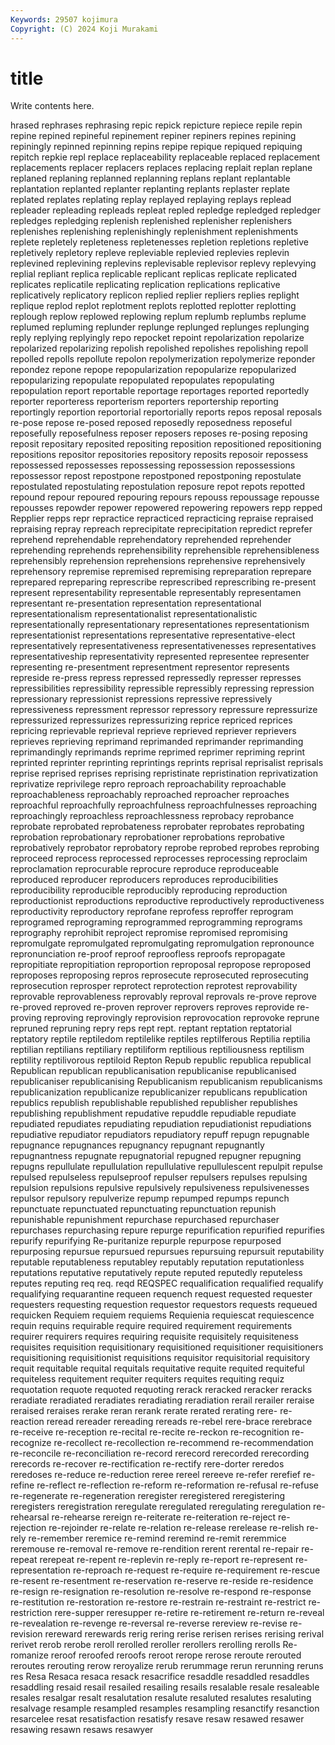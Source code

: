 ```yaml
---
Keywords: 29507 kojimura
Copyright: (C) 2024 Koji Murakami
---
```


# title

Write contents here.



hrased rephrases rephrasing repic repick repicture
repiece repile repin repine repined repineful repinement repiner repiners repines
repining repiningly repinned repinning repins repipe repique repiqued repiquing repitch
repkie repl replace replaceability replaceable replaced replacement replacements replacer replacers
replaces replacing replait replan replane replaned replaning replanned replanning replans
replant replantable replantation replanted replanter replanting replants replaster replate replated
replates replating replay replayed replaying replays replead repleader repleading repleads
repleat repled repledge repledged repledger repledges repledging replenish replenished replenisher
replenishers replenishes replenishing replenishingly replenishment replenishments replete repletely repleteness repletenesses
repletion repletions repletive repletively repletory repleve repleviable replevied replevies replevin
replevined replevining replevins replevisable replevisor replevy replevying replial repliant replica
replicable replicant replicas replicate replicated replicates replicatile replicating replication replications
replicative replicatively replicatory replicon replied replier repliers replies replight replique
replod replot replotment replots replotted replotter replotting replough replow replowed
replowing replum replumb replumbs replume replumed repluming replunder replunge replunged
replunges replunging reply replying replyingly repo repocket repoint repolarization repolarize
repolarized repolarizing repolish repolished repolishes repolishing repoll repolled repolls repollute
repolon repolymerization repolymerize reponder repondez repone repope repopularization repopularize repopularized
repopularizing repopulate repopulated repopulates repopulating repopulation report reportable reportage reportages
reported reportedly reporter reporteress reporterism reporters reportership reporting reportingly reportion
reportorial reportorially reports repos reposal reposals re-pose repose re-posed reposed
reposedly reposedness reposeful reposefully reposefulness reposer reposers reposes re-posing reposing
reposit repositary reposited repositing reposition repositioned repositioning repositions repositor repositories
repository reposits reposoir repossess repossessed repossesses repossessing repossession repossessions repossessor
repost repostpone repostponed repostponing repostulate repostulated repostulating repostulation reposure repot
repots repotted repound repour repoured repouring repours repouss repoussage repousse
repousses repowder repower repowered repowering repowers repp repped Repplier repps
repr repractice repracticed repracticing repraise repraised repraising repray repreach reprecipitate
reprecipitation repredict reprefer reprehend reprehendable reprehendatory reprehended reprehender reprehending reprehends
reprehensibility reprehensible reprehensibleness reprehensibly reprehension reprehensions reprehensive reprehensively reprehensory repremise
repremised repremising repreparation reprepare reprepared repreparing represcribe represcribed represcribing re-present
represent representability representable representably representamen representant re-presentation representation representational representationalism
representationalist representationalistic representationally representationary representationes representationism representationist representations representative representative-elect
representatively representativeness representativenesses representatives representativeship representativity represented representee representer representing
re-presentment representment representor represents represide re-press repress repressed repressedly represser
represses repressibilities repressibility repressible repressibly repressing repression repressionary repressionist repressions
repressive repressively repressiveness repressment repressor repressory repressure repressurize repressurized repressurizes
repressurizing reprice repriced reprices repricing reprievable reprieval reprieve reprieved repriever
reprievers reprieves reprieving reprimand reprimanded reprimander reprimanding reprimandingly reprimands reprime
reprimed reprimer repriming reprint reprinted reprinter reprinting reprintings reprints reprisal
reprisalist reprisals reprise reprised reprises reprising repristinate repristination reprivatization reprivatize
reprivilege repro reproach reproachability reproachable reproachableness reproachably reproached reproacher reproaches
reproachful reproachfully reproachfulness reproachfulnesses reproaching reproachingly reproachless reproachlessness reprobacy reprobance
reprobate reprobated reprobateness reprobater reprobates reprobating reprobation reprobationary reprobationer reprobations
reprobative reprobatively reprobator reprobatory reprobe reprobed reprobes reprobing reproceed reprocess
reprocessed reprocesses reprocessing reproclaim reproclamation reprocurable reprocure reproduce reproduceable reproduced
reproducer reproducers reproduces reproducibilities reproducibility reproducible reproducibly reproducing reproduction reproductionist
reproductions reproductive reproductively reproductiveness reproductivity reproductory reprofane reprofess reproffer reprogram
reprogramed reprograming reprogrammed reprogramming reprograms reprography reprohibit reproject repromise repromised
repromising repromulgate repromulgated repromulgating repromulgation repronounce repronunciation re-proof reproof reproofless
reproofs repropagate repropitiate repropitiation reproportion reproposal repropose reproposed reproposes reproposing
repros reprosecute reprosecuted reprosecuting reprosecution reprosper reprotect reprotection reprotest reprovability
reprovable reprovableness reprovably reproval reprovals re-prove reprove re-proved reproved re-proven
reprover reprovers reproves reprovide re-proving reproving reprovingly reprovision reprovocation reprovoke
reprune repruned repruning repry reps rept rept. reptant reptation reptatorial
reptatory reptile reptiledom reptilelike reptiles reptilferous Reptilia reptilia reptilian reptilians
reptiliary reptiliform reptilious reptiliousness reptilism reptility reptilivorous reptiloid Repton Repub
republic republica republical Republican republican republicanisation republicanise republicanised republicaniser republicanising
Republicanism republicanism republicanisms republicanization republicanize republicanizer republicans republication republics republish
republishable republished republisher republishes republishing republishment repudative repuddle repudiable repudiate
repudiated repudiates repudiating repudiation repudiationist repudiations repudiative repudiator repudiators repudiatory
repuff repugn repugnable repugnance repugnances repugnancy repugnant repugnantly repugnantness repugnate
repugnatorial repugned repugner repugning repugns repullulate repullulation repullulative repullulescent repulpit
repulse repulsed repulseless repulseproof repulser repulsers repulses repulsing repulsion repulsions
repulsive repulsively repulsiveness repulsivenesses repulsor repulsory repulverize repump repumped repumps
repunch repunctuate repunctuated repunctuating repunctuation repunish repunishable repunishment repurchase repurchased
repurchaser repurchases repurchasing repure repurge repurification repurified repurifies repurify repurifying
Re-puritanize repurple repurpose repurposed repurposing repursue repursued repursues repursuing repursuit
reputability reputable reputableness reputabley reputably reputation reputationless reputations reputative reputatively
repute reputed reputedly reputeless reputes reputing req req. reqd REQSPEC
requalification requalified requalify requalifying requarantine requeen requench request requested requester
requesters requesting requestion requestor requestors requests requeued requicken Requiem requiem
requiems Requienia requiescat requiescence requin requins requirable require required requirement
requirements requirer requirers requires requiring requisite requisitely requisiteness requisites requisition
requisitionary requisitioned requisitioner requisitioners requisitioning requisitionist requisitions requisitor requisitorial requisitory
requit requitable requital requitals requitative requite requited requiteful requiteless requitement
requiter requiters requites requiting requiz requotation requote requoted requoting rerack
reracked reracker reracks reradiate reradiated reradiates reradiating reradiation rerail rerailer
reraise reraised reraises rerake reran rerank rerate rerated rerating rere-
re-reaction reread rereader rereading rereads re-rebel rere-brace rerebrace re-receive re-reception
re-recital re-recite re-reckon re-recognition re-recognize re-recollect re-recollection re-recommend re-recommendation re-reconcile
re-reconciliation re-record rerecord rerecorded rerecording rerecords re-recover re-rectification re-rectify rere-dorter
reredos reredoses re-reduce re-reduction reree rereel rereeve re-refer rerefief re-refine
re-reflect re-reflection re-reform re-reformation re-refusal re-refuse re-regenerate re-regeneration reregister reregistered
reregistering reregisters reregistration reregulate reregulated reregulating reregulation re-rehearsal re-rehearse rereign
re-reiterate re-reiteration re-reject re-rejection re-rejoinder re-relate re-relation re-release rerelease re-relish
re-rely re-remember reremice re-remind reremind re-remit reremmice reremouse re-removal re-remove
re-rendition rerent rerental re-repair re-repeat rerepeat re-repent re-replevin re-reply re-report
re-represent re-representation re-reproach re-request re-require re-requirement re-rescue re-resent re-resentment re-reservation
re-reserve re-reside re-residence re-resign re-resignation re-resolution re-resolve re-respond re-response re-restitution
re-restoration re-restore re-restrain re-restraint re-restrict re-restriction rere-supper reresupper re-retire re-retirement
re-return re-reveal re-revealation re-revenge re-reversal re-reverse rereview re-revise re-revision rereward
rerewards rerig rering rerise rerisen rerises rerising rerival rerivet rerob
rerobe reroll rerolled reroller rerollers rerolling rerolls Re-romanize reroof reroofed
reroofs reroot rerope rerose reroute rerouted reroutes rerouting rerow reroyalize
rerub rerummage rerun rerunning reruns res Resa Resaca resaca resack
resacrifice resaddle resaddled resaddles resaddling resaid resail resailed resailing resails
resalable resale resaleable resales resalgar resalt resalutation resalute resaluted resalutes
resaluting resalvage resample resampled resamples resampling resanctify resanction resarcelee resat
resatisfaction resatisfy resave resaw resawed resawer resawing resawn resaws resawyer
